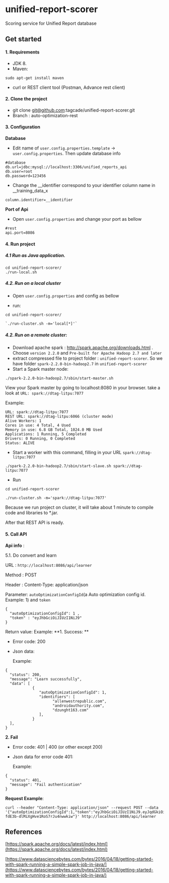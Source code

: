 # unified-report-scorer
Scoring service for Unified Report database


Get started
-----------

####  1. Requirements

- JDK 8.
- Maven:
```
sudo apt-get install maven
```

- curl or REST client tool (Postman, Advance rest client)


#### 2. Clone the project

- git clone git@github.com:tagcade/unified-report-scorer.git
- Branch : auto-optimization-rest

#### 3. Configuration
**Database** 
- Edit name of `user.config.properties.template` -> `user.config.properties`. Then update database info

```
#database
db.url=jdbc:mysql://localhost:3306/unified_reports_api
db.user=root
db.password=123456
```
- Change the __identifier correspond to your identifier column name in __training_data_x 

```
column.identifier=__identifier
```
**Port of Api**
- Open `user.config.properties` and change your port as bellow

```
#rest
api.port=8086
```

#### 4. Run project

##### 4.1 Run as Java application.


```
cd unified-report-scorer/
./run-local.sh
```


##### 4.2. Run on a local cluster

- Open `user.config.properties` and config as bellow

- run:

```
cd unified-report-scorer/

`./run-cluster.sh -m='local[*]'`
```

##### 4.2. Run on a remote cluster: 

- Download apache spark : http://spark.apache.org/downloads.html . Choose `version 2.2.0` and `Pre-built for Apache Hadoop 2.7 and later` 
- extract compressed file to project folder : `unified-report-scorer`. So we have folder `spark-2.2.0-bin-hadoop2.7` in `unified-report-scorer` 
- Start a Spark master node:
```
./spark-2.2.0-bin-hadoop2.7/sbin/start-master.sh
```
View your Spark master by going to localhost:8080 in your browser. take a look at `URL: spark://dtag-litpu:7077`

Example:
```
URL: spark://dtag-litpu:7077
REST URL: spark://dtag-litpu:6066 (cluster mode)
Alive Workers: 1
Cores in use: 4 Total, 4 Used
Memory in use: 6.8 GB Total, 1024.0 MB Used
Applications: 1 Running, 5 Completed
Drivers: 0 Running, 0 Completed
Status: ALIVE
```
- Start a worker with this command, filling in your URL  `spark://dtag-litpu:7077 ` 

```
./spark-2.2.0-bin-hadoop2.7/sbin/start-slave.sh spark://dtag-litpu:7077
```

- Run 
```
cd unified-report-scorer

./run-cluster.sh -m='spark://dtag-litpu:7077'
```
Because we run project on cluster, it will take about 1 minute to compile code and libraries to *.jar. 

After that  REST API is ready.

#### 5. Call API
**Api info** :

5.1. Do convert and learn

URL : `http://localhost:8086/api/learner`

Method : POST

Header : Content-Type: application/json

Parameter: `autoOptimizationConfigId`(a Auto optimization config id. Example: 1) and `token`
        
        
```
{
  "autoOptimizationConfigId": 1 ,
  "token" : "eyJhbGciOiJIUzI1NiJ9"
}
```

Return value: Example:
**1. Success: **

* Error code: 200

* Json data: 

  Example:

```
{
  "status": 200,
  "message": "Learn successfully",
  "data": [
            {
               "autoOptimizationConfigId": 1,
               "identifiers": [
                     "allenwestrepublic.com",
                     "androidauthority.com",
                     "dzunght163.com"
               ],
            }
  ],
}
```

**2. Fail**

* Error code: 401 | 400 (or other except 200)

* Json data for error code 401:

  Example:
```
{
  "status": 401,
  "message": "Fail authentication"
}
```
**Request Example**:
```
curl --header "Content-Type: application/json" --request POST --data '{"autoOptimizationConfigId":1,"token":"eyJhbGciOiJIUzI1NiJ9.eyJqdGkiOiIxIiwiaWF0IjoxNTE2Njg5ODMyLCJzdWIiOiJzdWJqZWN0IiwiaXNzIjoiaXNzdWVyIn0.aTkzk5DqatNh-fdE3b-dlMiXgHve1RoS7rJu4nwwkiw"}' http://localhost:8086/api/learner
```

References
----------

[https://spark.apache.org/docs/latest/index.html](https://spark.apache.org/docs/latest/index.html)

[https://www.datasciencebytes.com/bytes/2016/04/18/getting-started-with-spark-running-a-simple-spark-job-in-java/](https://www.datasciencebytes.com/bytes/2016/04/18/getting-started-with-spark-running-a-simple-spark-job-in-java/)
